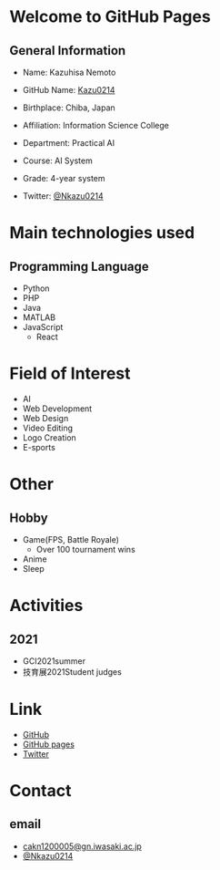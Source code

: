 # Welcome to GitHub Pages

## General Information
- Name: Kazuhisa Nemoto
- GitHub Name: [Kazu0214](https://github.com/Kazu0214)

- Birthplace: Chiba, Japan
- Affiliation: Information Science College
- Department: Practical AI
- Course: AI System
- Grade: 4-year system
- Twitter: [@Nkazu0214](https://twitter.com/NKazu0214)

# Main technologies used
## Programming Language
  - Python
  - PHP
  - Java
  - MATLAB
  - JavaScript
    - React

# Field of Interest
- AI
- Web Development
- Web Design
- Video Editing
- Logo Creation
- E-sports

# Other
## Hobby
  - Game(FPS, Battle Royale)
    - Over 100 tournament wins
  - Anime
  - Sleep

# Activities
## 2021
 - GCI2021summer
 - 技育展2021Student judges

 # Link
 - [GitHub](https://github.com/Kazu0214)
 - [GitHub pages](https://kazu0214.github.io/)
 - [Twitter](https://twitter.com/NKazu0214)

# Contact
## email
- cakn1200005@gn.iwasaki.ac.jp
- [@Nkazu0214](https://twitter.com/NKazu0214)
